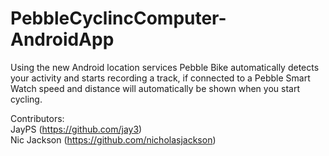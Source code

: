 PebbleCyclincComputer-AndroidApp
===========================

Using the new Android location services Pebble Bike automatically detects your activity and starts recording a track, if connected to a Pebble Smart Watch speed and distance will automatically be shown when you start cycling.  

Contributors:  
JayPS (https://github.com/jay3)  
Nic Jackson (https://github.com/nicholasjackson)
